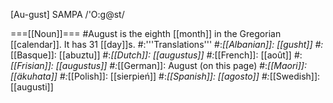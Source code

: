 [Au-gust] SAMPA /'O:g@st/

===[[Noun]]===
#August is the eighth [[month]] in the Gregorian [[calendar]]. It has 31 [[day]]s.
#:'''Translations'''
#:*[[Albanian]]: [[gusht]]
#:*[[Basque]]: [[abuztu]]
#:*[[Dutch]]: [[augustus]]
#:*[[French]]: [[août]]
#:*[[Frisian]]: [[augustus]]
#:*[[German]]: August (on this page)
#:*[[Maori]]: [[äkuhata]]
#:*[[Polish]]: [[sierpień]]
#:*[[Spanish]]: [[agosto]]
#:*[[Swedish]]: [[augusti]]